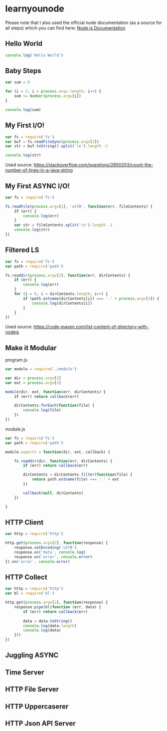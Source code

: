 # learnyounode

Please note that I also used the official node documentation (as a source for all steps) which you can find here: [Node.js Documentation](https://nodejs.org/api/)


## Hello World

```javascript
console.log('Hello World')
```

## Baby Steps

```javascript
var sum = 0

for (i = 2; i < process.argv.length; i++) {
	sum += Number(process.argv[i])
}

console.log(sum)
```

## My First I/O!

```javascript
var fs = require('fs')
var buf = fs.readFileSync(process.argv[2])
var str = buf.toString().split('\n').length -1

console.log(str)
```

Used source: https://stackoverflow.com/questions/2850203/count-the-number-of-lines-in-a-java-string

## My First ASYNC I/O!

```javascript
var fs = require('fs')

fs.readFile(process.argv[2], 'utf8', function(err, fileContents) {
	if (err) {
		console.log(err)
	}
	var str = fileContents.split('\n').length -1
	console.log(str)
})
```

## Filtered LS

```javascript
var fs = require('fs')
var path = require('path')

fs.readdir(process.argv[2], function(err, dirContents) {
	if (err) {
		console.log(err)
	}
	for (i = 0; i < dirContents.length; i++) {
		if (path.extname(dirContents[i]) === '.' + process.argv[3]) {
			console.log(dirContents[i])
		}
	}
})
```

Used source: https://code-maven.com/list-content-of-directory-with-nodejs

## Make it Modular

program.js
```javascript
var module = require('./module')

var dir = process.argv[2]
var ext = process.argv[3]

module(dir, ext, function(err, dirContents) {
	if (err) return callback(err)

	dirContents.forEach(function(file) {
		console.log(file)
	})
}) 
```

module.js
```javascript
var fs = require('fs')
var path = require('path')

module.exports = function(dir, ext, callback) {

	fs.readdir(dir, function(err, dirContents) {
		if (err) return callback(err)

		dirContents = dirContents.filter(function(file) {
			return path.extname(file) === '.' + ext
		})

		callback(null, dirContents)
	})

}
```

## HTTP Client

```javascript
var http = require('http')

http.get(process.argv[2], function(response) {
    response.setEncoding('utf8')
    response.on('data', console.log)
    response.on('error', console.error)
}).on('error', console.error)
```

## HTTP Collect

```javascript
var http = require('http')
var bl = require('bl')

http.get(process.argv[2], function(response) {
    response.pipe(bl(function (err, data) {
        if (err) return callback(err)
      
        data = data.toString()
        console.log(data.length)
        console.log(data)
    }))
})
```

## Juggling ASYNC

## Time Server

## HTTP File Server

## HTTP Uppercaserer

## HTTP Json API Server
